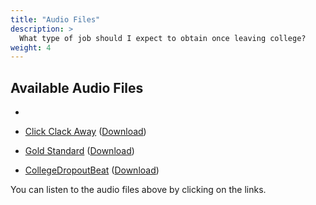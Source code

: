 ```yaml
---
title: "Audio Files"
description: >
  What type of job should I expect to obtain once leaving college? 
weight: 4
---
```


## Available Audio Files

- 




- [Click Clack Away](/audio/Click_Clack_Away.mp3) ([Download](/audio/Click_Clack_Away.mp3))
- [Gold Standard](/audio/Gold_Standard.mp3) ([Download](/audio/Gold_Standard.mp3))
- [CollegeDropoutBeat](/audio/CollegeDropoutBeat.mp3) ([Download](/audio/CollegeDropoutBeat.mp3))

You can listen to the audio files above by clicking on the links.